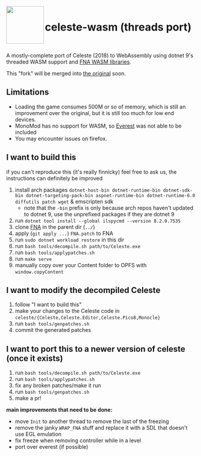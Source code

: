 <img src="public/app.ico" width=100 align="left">

<h1>celeste-wasm (threads port)</h1>

<br>

A mostly-complete port of Celeste (2018) to WebAssembly using dotnet 9's threaded WASM support and [FNA WASM libraries](https://github.com/r58playz/FNA-WASM-Build).

This "fork" will be merged into [the original](https://github.com/mercuryWorkshop/celeste-wasm) soon.

## Limitations
- Loading the game consumes 500M or so of memory, which is still an improvement over the original, but it is still too much for low end devices.
- MonoMod has no support for WASM, so [Everest](https://github.com/EverestAPI/Everest) was not able to be included
- You may encounter issues on firefox.

## I want to build this
if you can't reproduce this (it's really finnicky) feel free to ask us, the instructions can definitely be improved

1. install arch packages `dotnet-host-bin dotnet-runtime-bin dotnet-sdk-bin dotnet-targeting-pack-bin aspnet-runtime-bin dotnet-runtime-6.0 diffutils patch wget` & emscripten sdk
    - note that the `-bin` prefix is only because arch repos haven't updated to dotnet 9, use the unprefixed packages if they are dotnet 9 
2. run `dotnet tool install --global ilspycmd --version 8.2.0.7535`
3. clone [FNA](https://github.com/FNA-XNA/FNA) in the parent dir (`../`)
4. apply (`git apply ...`) `FNA.patch` to FNA
5. run `sudo dotnet workload restore` in this dir
6. run `bash tools/decompile.sh path/to/Celeste.exe`
7. run `bash tools/applypatches.sh`
8. run `make serve`
9. manually copy over your Content folder to OPFS with `window.copyContent`

## I want to modify the decompiled Celeste
1. follow "I want to build this"
2. make your changes to the Celeste code in `celeste/{Celeste,Celeste.Editor,Celeste.Pico8,Monocle}`
3. run `bash tools/genpatches.sh`
4. commit the generated patches

## I want to port this to a newer version of celeste (once it exists)
1. run `bash tools/decompile.sh path/to/Celeste.exe`
2. run `bash tools/applypatches.sh`
3. fix any broken patches/make it run
3. run `bash tools/genpatches.sh`
4. make a pr!

**main improvements that need to be done:**
- move `Init` to another thread to remove the last of the freezing
- remove the janky `WRAP_FNA` stuff and replace it with a SDL that doesn't use EGL emulation
- fix freeze when removing controller while in a level
- port over everest (if possible)
